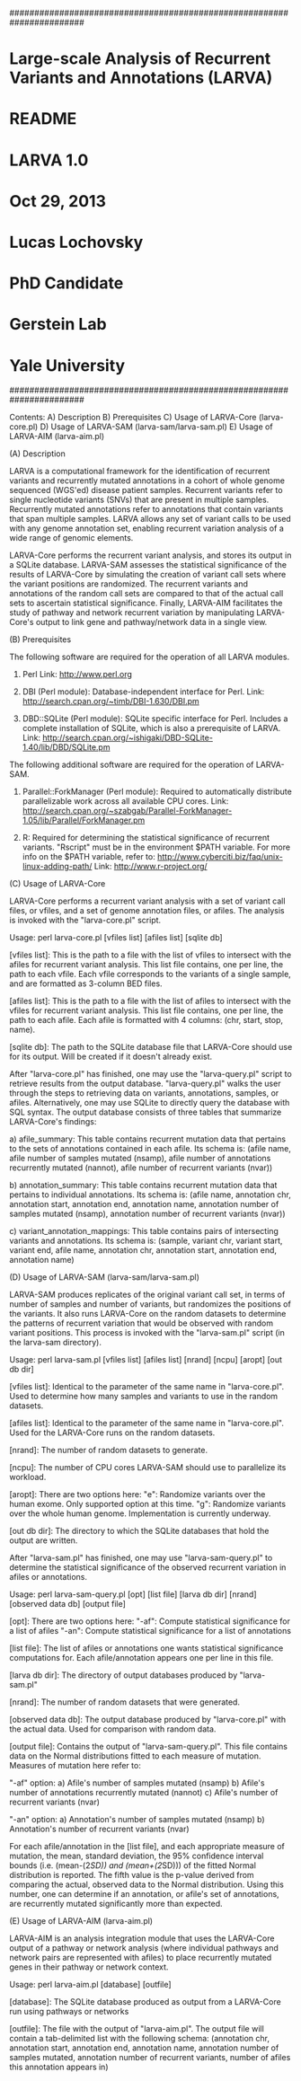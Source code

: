 #######################################################################
# Large-scale Analysis of Recurrent Variants and Annotations (LARVA)	
# README								
# 									
# LARVA 1.0								
# Oct 29, 2013								
# 									
# Lucas Lochovsky							
# PhD Candidate								
# Gerstein Lab								
# Yale University							
#######################################################################

Contents:
A) Description
B) Prerequisites
C) Usage of LARVA-Core (larva-core.pl)
D) Usage of LARVA-SAM (larva-sam/larva-sam.pl)
E) Usage of LARVA-AIM (larva-aim.pl)

(A) Description

LARVA is a computational framework for the identification of recurrent variants
and recurrently mutated annotations in a cohort of whole genome sequenced (WGS'ed)
disease patient samples. Recurrent variants refer to single nucleotide variants
(SNVs) that are present in multiple samples. Recurrently mutated annotations refer
to annotations that contain variants that span multiple samples. LARVA allows any
set of variant calls to be used with any genome annotation set, enabling recurrent
variation analysis of a wide range of genomic elements.

LARVA-Core performs the recurrent variant analysis, and stores its output in a
SQLite database. LARVA-SAM assesses the statistical significance of the results
of LARVA-Core by simulating the creation of variant call sets where the variant
positions are randomized. The recurrent variants and annotations of the random
call sets are compared to that of the actual call sets to ascertain statistical
significance. Finally, LARVA-AIM facilitates the study of pathway and network
recurrent variation by manipulating LARVA-Core's output to link gene and
pathway/network data in a single view.


(B) Prerequisites

The following software are required for the operation of all LARVA modules.

1) Perl
	Link: http://www.perl.org

2) DBI (Perl module): Database-independent interface for Perl.
	Link: http://search.cpan.org/~timb/DBI-1.630/DBI.pm
	
3) DBD::SQLite (Perl module): SQLite specific interface for Perl. Includes a
complete installation of SQLite, which is also a prerequisite of LARVA.
	Link: http://search.cpan.org/~ishigaki/DBD-SQLite-1.40/lib/DBD/SQLite.pm

The following additional software are required for the operation of LARVA-SAM.

1) Parallel::ForkManager (Perl module): Required to automatically distribute
parallelizable work across all available CPU cores.
	Link: http://search.cpan.org/~szabgab/Parallel-ForkManager-1.05/lib/Parallel/ForkManager.pm
	
2) R: Required for determining the statistical significance of recurrent variants.
"Rscript" must be in the environment $PATH variable. For more info on the $PATH
variable, refer to: http://www.cyberciti.biz/faq/unix-linux-adding-path/
	Link: http://www.r-project.org/


(C) Usage of LARVA-Core

LARVA-Core performs a recurrent variant analysis with a set of variant call files,
or vfiles, and a set of genome annotation files, or afiles. The analysis is invoked
with the "larva-core.pl" script.

Usage: perl larva-core.pl [vfiles list] [afiles list] [sqlite db]

[vfiles list]: This is the path to a file with the list of vfiles to intersect
with the afiles for recurrent variant analysis. This list file contains, one per
line, the path to each vfile. Each vfile corresponds to the variants of a single
sample, and are formatted as 3-column BED files.

[afiles list]: This is the path to a file with the list of afiles to intersect
with the vfiles for recurrent variant analysis. This list file contains, one per
line, the path to each afile. Each afile is formatted with 4 columns:
(chr, start, stop, name).

[sqlite db]: The path to the SQLite database file that LARVA-Core should use for
its output. Will be created if it doesn't already exist.

After "larva-core.pl" has finished, one may use the "larva-query.pl" script to
retrieve results from the output database. "larva-query.pl" walks the user
through the steps to retrieving data on variants, annotations, samples, or afiles.
Alternatively, one may use SQLite to directly query the database with SQL syntax.
The output database consists of three tables that summarize LARVA-Core's findings:

a) afile_summary: This table contains recurrent mutation data that pertains to
the sets of annotations contained in each afile. Its schema is:
(afile name, afile number of samples mutated (nsamp), afile number of annotations
recurrently mutated (nannot), afile number of recurrent variants (nvar))

b) annotation_summary: This table contains recurrent mutation data that pertains
to individual annotations. Its schema is:
(afile name, annotation chr, annotation start, annotation end, annotation name,
annotation number of samples mutated (nsamp), annotation number of recurrent
variants (nvar))

c) variant_annotation_mappings: This table contains pairs of intersecting variants
and annotations. Its schema is:
(sample, variant chr, variant start, variant end, afile name, annotation chr,
annotation start, annotation end, annotation name)



(D) Usage of LARVA-SAM (larva-sam/larva-sam.pl)

LARVA-SAM produces replicates of the original variant call set, in terms of number
of samples and number of variants, but randomizes the positions of the variants.
It also runs LARVA-Core on the random datasets to determine the patterns of
recurrent variation that would be observed with random variant positions. This
process is invoked with the "larva-sam.pl" script (in the larva-sam directory).

Usage: perl larva-sam.pl [vfiles list] [afiles list] [nrand] [ncpu] [aropt] [out db dir]

[vfiles list]: Identical to the parameter of the same name in "larva-core.pl".
Used to determine how many samples and variants to use in the random datasets.

[afiles list]: Identical to the parameter of the same name in "larva-core.pl".
Used for the LARVA-Core runs on the random datasets.

[nrand]: The number of random datasets to generate.

[ncpu]: The number of CPU cores LARVA-SAM should use to parallelize its workload.

[aropt]: There are two options here:
"e": Randomize variants over the human exome. Only supported option at this time.
"g": Randomize variants over the whole human genome. Implementation is currently underway.

[out db dir]: The directory to which the SQLite databases that hold the output
are written.


After "larva-sam.pl" has finished, one may use "larva-sam-query.pl" to determine
the statistical significance of the observed recurrent variation in afiles or
annotations.

Usage: perl larva-sam-query.pl [opt] [list file] [larva db dir] [nrand]
[observed data db] [output file]

[opt]: There are two options here:
"-af": Compute statistical significance for a list of afiles
"-an": Compute statistical significance for a list of annotations

[list file]: The list of afiles or annotations one wants statistical significance
computations for. Each afile/annotation appears one per line in this file.

[larva db dir]: The directory of output databases produced by "larva-sam.pl"

[nrand]: The number of random datasets that were generated.

[observed data db]: The output database produced by "larva-core.pl" with the
actual data. Used for comparison with random data.

[output file]: Contains the output of "larva-sam-query.pl". This file contains
data on the Normal distributions fitted to each measure of mutation. Measures of
mutation here refer to:

"-af" option:
a) Afile's number of samples mutated (nsamp)
b) Afile's number of annotations recurrently mutated (nannot)
c) Afile's number of recurrent variants (nvar)

"-an" option:
a) Annotation's number of samples mutated (nsamp)
b) Annotation's number of recurrent variants (nvar)

For each afile/annotation in the [list file], and each appropriate measure of
mutation, the mean, standard deviation, the 95% confidence interval bounds
(i.e. (mean-(2*SD)) and (mean+(2*SD))) of the fitted Normal distribution is
reported. The fifth value is the p-value derived from comparing the actual, observed
data to the Normal distribution. Using this number, one can determine if an
annotation, or afile's set of annotations, are recurrently mutated significantly
more than expected.


(E) Usage of LARVA-AIM (larva-aim.pl)

LARVA-AIM is an analysis integration module that uses the LARVA-Core output of
a pathway or network analysis (where individual pathways and network pairs are
represented with afiles) to place recurrently mutated genes in their pathway or
network context.

Usage: perl larva-aim.pl [database] [outfile]

[database]: The SQLite database produced as output from a LARVA-Core run using
pathways or networks

[outfile]: The file with the output of "larva-aim.pl". The output file will
contain a tab-delimited list with the following schema:
(annotation chr, annotation start, annotation end, annotation name, annotation
number of samples mutated, annotation number of recurrent variants, number of afiles
this annotation appears in)



